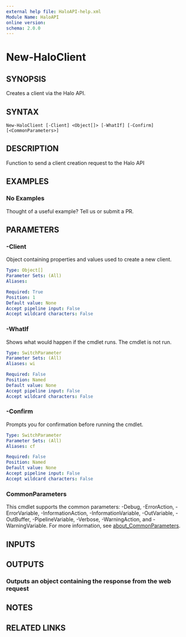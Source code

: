 ```yaml
---
external help file: HaloAPI-help.xml
Module Name: HaloAPI
online version:
schema: 2.0.0
---
```


# New-HaloClient

## SYNOPSIS

Creates a client via the Halo API.

## SYNTAX

```
New-HaloClient [-Client] <Object[]> [-WhatIf] [-Confirm] [<CommonParameters>]
```

## DESCRIPTION

Function to send a client creation request to the Halo API

## EXAMPLES

### No Examples

Thought of a useful example? Tell us or submit a PR.

## PARAMETERS

### -Client

Object containing properties and values used to create a new client.

```yaml
Type: Object[]
Parameter Sets: (All)
Aliases:

Required: True
Position: 1
Default value: None
Accept pipeline input: False
Accept wildcard characters: False
```

### -WhatIf

Shows what would happen if the cmdlet runs. The cmdlet is not run.

```yaml
Type: SwitchParameter
Parameter Sets: (All)
Aliases: wi

Required: False
Position: Named
Default value: None
Accept pipeline input: False
Accept wildcard characters: False
```

### -Confirm

Prompts you for confirmation before running the cmdlet.

```yaml
Type: SwitchParameter
Parameter Sets: (All)
Aliases: cf

Required: False
Position: Named
Default value: None
Accept pipeline input: False
Accept wildcard characters: False
```

### CommonParameters
This cmdlet supports the common parameters: -Debug, -ErrorAction, -ErrorVariable, -InformationAction, -InformationVariable, -OutVariable, -OutBuffer, -PipelineVariable, -Verbose, -WarningAction, and -WarningVariable. For more information, see [about_CommonParameters](http://go.microsoft.com/fwlink/?LinkID=113216).

## INPUTS

## OUTPUTS

### Outputs an object containing the response from the web request

## NOTES

## RELATED LINKS
